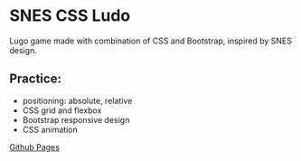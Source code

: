 # SNES CSS Ludo

Lugo game made with combination of CSS and Bootstrap, inspired by SNES design.

## Practice:

- positioning: absolute, relative
- CSS grid and flexbox
- Bootstrap responsive design
- CSS animation

[Github Pages](https://anabrd.github.io/snes-css-ludo/)